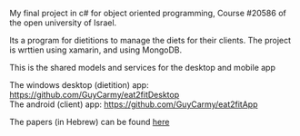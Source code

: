 
My final project in c# for object oriented programming, Course #20586 of the open university of Israel.

Its a program for dietitions to manage the diets for their clients. The project is wrttien using xamarin, and using MongoDB. 

This is the shared models and services for the desktop and mobile app

The windows desktop (dietition) app: https://github.com/GuyCarmy/eat2fitDesktop \
The android (client) app: https://github.com/GuyCarmy/eat2fitApp

The papers (in Hebrew) can be found [here](https://github.com/GuyCarmy/eat2fit/blob/master/%D7%9E%D7%A1%D7%9E%D7%9A%20%D7%90%D7%A4%D7%99%D7%95%D7%9F%20%D7%95%D7%A0%D7%99%D7%AA%D7%95%D7%97%2C%20%D7%9E%D7%A1%D7%9E%D7%9A%20%D7%AA%D7%9B%D7%A0%D7%95%D7%9F%20%D7%95%D7%A2%D7%99%D7%A6%D7%95%D7%91%2C%20%D7%9E%D7%93%D7%A8%D7%99%D7%9A%20%D7%9C%D7%9E%D7%A9%D7%AA%D7%9E%D7%A9.pdf)
